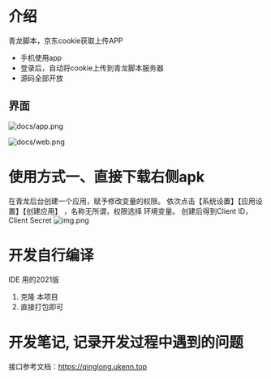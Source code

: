 # 介绍
青龙脚本，京东cookie获取上传APP
- 手机使用app
- 登录后，自动将cookie上传到青龙脚本服务器
- 源码全部开放



## 界面
![docs/app.png](docs/app.png)

![docs/web.png](docs/web.png)

# 使用方式一、直接下载右侧apk
在青龙后台创建一个应用，赋予修改变量的权限。 依次点击【系统设置】【应用设置】【创建应用】 ，名称无所谓，权限选择 环境变量。 创建后得到Client ID，Client Secret
  ![img.png](docs/ql-app.png)




# 开发自行编译
IDE 用的2021版
1. 克隆 本项目
2. 直接打包即可


# 开发笔记, 记录开发过程中遇到的问题
接口参考文档：https://qinglong.ukenn.top








